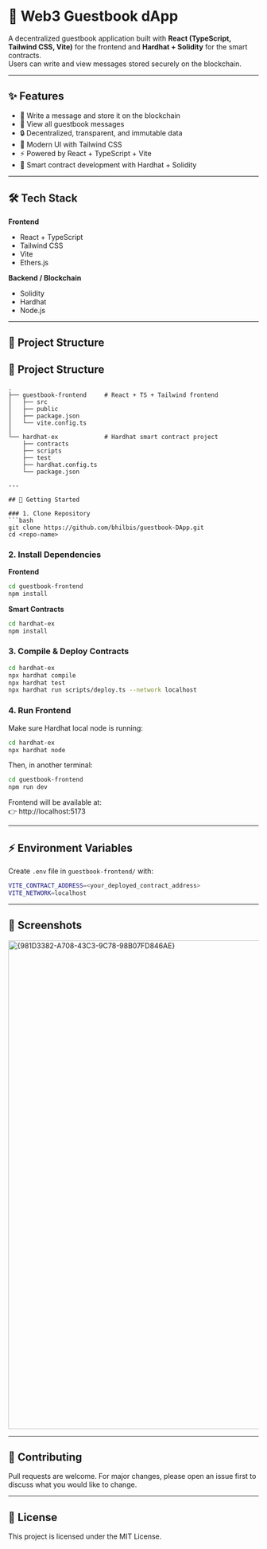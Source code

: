 # 📖 Web3 Guestbook dApp

A decentralized guestbook application built with **React (TypeScript, Tailwind CSS, Vite)** for the frontend and **Hardhat + Solidity** for the smart contracts.  
Users can write and view messages stored securely on the blockchain.  

---

## ✨ Features
- 📝 Write a message and store it on the blockchain  
- 📜 View all guestbook messages  
- 🔒 Decentralized, transparent, and immutable data  
- 🎨 Modern UI with Tailwind CSS  
- ⚡ Powered by React + TypeScript + Vite  
- 🔗 Smart contract development with Hardhat + Solidity  

---

## 🛠 Tech Stack
**Frontend**
- React + TypeScript
- Tailwind CSS
- Vite
- Ethers.js

**Backend / Blockchain**
- Solidity
- Hardhat
- Node.js

---

## 📂 Project Structure
## 📂 Project Structure
```plaintext
.
├── guestbook-frontend     # React + TS + Tailwind frontend
│   ├── src
│   ├── public
│   ├── package.json
│   └── vite.config.ts
│
└── hardhat-ex             # Hardhat smart contract project
    ├── contracts
    ├── scripts
    ├── test
    ├── hardhat.config.ts
    └── package.json

---

## 🚀 Getting Started

### 1. Clone Repository
```bash
git clone https://github.com/bhilbis/guestbook-DApp.git
cd <repo-name>
```

### 2. Install Dependencies

**Frontend**
```bash
cd guestbook-frontend
npm install
```

**Smart Contracts**
```bash
cd hardhat-ex
npm install
```

### 3. Compile & Deploy Contracts
```bash
cd hardhat-ex
npx hardhat compile
npx hardhat test
npx hardhat run scripts/deploy.ts --network localhost
```

### 4. Run Frontend
Make sure Hardhat local node is running:
```bash
cd hardhat-ex
npx hardhat node
```

Then, in another terminal:
```bash
cd guestbook-frontend
npm run dev
```

Frontend will be available at:  
👉 http://localhost:5173

---

## ⚡ Environment Variables
Create `.env` file in `guestbook-frontend/` with:
```bash
VITE_CONTRACT_ADDRESS=<your_deployed_contract_address>
VITE_NETWORK=localhost
```

---

## 📸 Screenshots
<img width="1911" height="981" alt="{981D3382-A708-43C3-9C78-98B07FD846AE}" src="https://github.com/user-attachments/assets/83bd83ba-5d6f-453c-b7a5-0dde54b7dff6" />


---

## 🤝 Contributing
Pull requests are welcome. For major changes, please open an issue first to discuss what you would like to change.

---

## 📜 License
This project is licensed under the MIT License.
